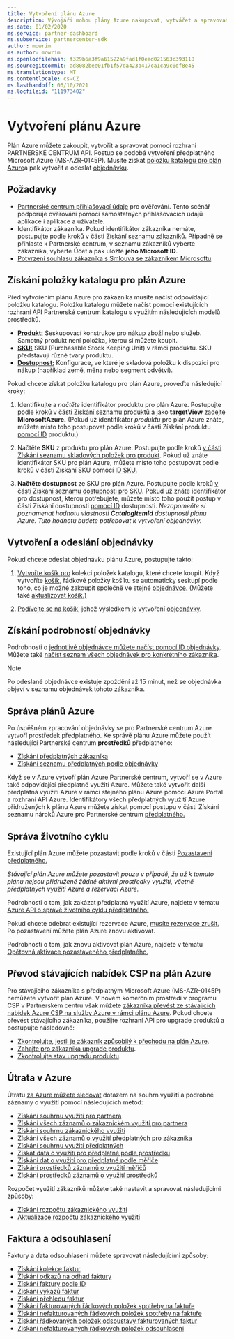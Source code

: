 ```yaml
---
title: Vytvoření plánu Azure
description: Vývojáři mohou plány Azure nakupovat, vytvářet a spravovat programově pomocí Partnerské centrum API.
ms.date: 01/02/2020
ms.service: partner-dashboard
ms.subservice: partnercenter-sdk
author: mowrim
ms.author: mowrim
ms.openlocfilehash: f329b6a3f9a61522a9fad1f0ead021563c393118
ms.sourcegitcommit: ad8082bee01fb1f57da423b417ca1ca9c0df8e45
ms.translationtype: MT
ms.contentlocale: cs-CZ
ms.lasthandoff: 06/10/2021
ms.locfileid: "111973402"
---
```

# <a name="create-an-azure-plan"></a>Vytvoření plánu Azure

Plán Azure můžete zakoupit, vytvořit a spravovat pomocí rozhraní PARTNERSKÉ CENTRUM API. Postup se podobá vytvoření předplatného Microsoft Azure (MS-AZR-0145P). Musíte získat [položku katalogu pro plán Azure](#get-the-catalog-item-for-azure-plan)a pak vytvořit a odeslat [objednávku](#create-and-submit-an-order).

## <a name="prerequisites"></a>Požadavky

* [Partnerské centrum přihlašovací údaje](partner-center-authentication.md) pro ověřování. Tento scénář podporuje ověřování pomocí samostatných přihlašovacích údajů aplikace i aplikace a uživatele.
* Identifikátor zákazníka. Pokud identifikátor zákazníka nemáte, postupujte podle kroků v části [Získání seznamu zákazníků.](get-a-list-of-customers.md) Případně se přihlaste k Partnerské centrum, v seznamu zákazníků vyberte zákazníka, vyberte Účet a pak uložte **jeho Microsoft ID**. 
* [Potvrzení souhlasu zákazníka s Smlouva se zákazníkem Microsoftu](/partner-center/confirm-customer-agreement).

## <a name="get-the-catalog-item-for-azure-plan"></a>Získání položky katalogu pro plán Azure

Před vytvořením plánu Azure pro zákazníka musíte načíst odpovídající položku katalogu. Položku katalogu můžete načíst pomocí existujících rozhraní API Partnerské centrum katalogu s využitím následujících modelů prostředků.

* **[Produkt:](product-resources.md#product)** Seskupovací konstrukce pro nákup zboží nebo služeb. Samotný produkt není položka, kterou si můžete koupit.
* **[SKU:](product-resources.md#sku)** SKU (Purchasable Stock Keeping Unit) v rámci produktu. SKU představují různé tvary produktu.
* **[Dostupnost:](product-resources.md#availability)** Konfigurace, ve které je skladová položku k dispozici pro nákup (například země, měna nebo segment odvětví).

Pokud chcete získat položku katalogu pro plán Azure, proveďte následující kroky:

1. Identifikujte a *načtěte* identifikátor produktu pro plán Azure. Postupujte podle kroků v [části Získání seznamu produktů a](get-a-list-of-products.md) jako **targetView** zadejte **MicrosoftAzure.** (Pokud už identifikátor *produktu* pro plán Azure znáte, můžete místo toho postupovat podle kroků v části Získání produktu [pomocí ID](get-a-product-by-id.md) produktu.)

2. Načtěte **SKU** z produktu pro plán Azure. Postupujte podle kroků [v části Získání seznamu skladových položek pro produkt](get-a-list-of-skus-for-a-product.md). Pokud už znáte identifikátor SKU pro plán Azure, můžete místo toho postupovat podle kroků v části Získání SKU pomocí [ID SKU.](get-a-sku-by-id.md)

3. **Načtěte dostupnost** ze SKU pro plán Azure. Postupujte podle kroků [v části Získání seznamu dostupnosti pro SKU](get-a-list-of-availabilities-for-a-sku.md). Pokud už znáte identifikátor pro dostupnost, kterou potřebujete, můžete místo toho použít postup v části Získání dostupnosti [pomocí ID](get-an-availability-by-id.md) dostupnosti. *Nezapomeňte si poznamenat hodnotu vlastnosti **CatalogItemId** dostupnosti plánu Azure. Tuto hodnotu budete potřebovat k vytvoření objednávky.*

## <a name="create-and-submit-an-order"></a>Vytvoření a odeslání objednávky

Pokud chcete odeslat objednávku plánu Azure, postupujte takto:

1. [Vytvořte košík pro](create-a-cart.md) kolekci položek katalogu, které chcete koupit. Když vytvoříte [košík,](cart-resources.md#cart) [](cart-resources.md#cartlineitem) řádkové položky košíku se automaticky seskupí podle toho, co je možné zakoupit společně ve stejné [objednávce.](order-resources.md#order) (Můžete také [aktualizovat košík.)](update-a-cart.md)

2. [Podívejte se na košík](checkout-a-cart.md), jehož výsledkem je vytvoření [objednávky](order-resources.md#order).

## <a name="get-order-details"></a>Získání podrobností objednávky

Podrobnosti o [jednotlivé objednávce můžete načíst pomocí ID objednávky](get-an-order-by-id.md). Můžete také [načíst seznam všech objednávek pro konkrétního zákazníka](get-all-of-a-customer-s-orders.md).

>[!NOTE]
>Po odeslané objednávce existuje zpoždění až 15 minut, než se objednávka objeví v seznamu objednávek tohoto zákazníka.

## <a name="manage-azure-plans"></a>Správa plánů Azure

Po úspěšném zpracování objednávky se pro  Partnerské centrum Azure vytvoří prostředek předplatného. Ke správě plánu Azure můžete použít následující Partnerské centrum **prostředků** předplatného:

* [Získání předplatných zákazníka](get-all-of-a-customer-s-subscriptions.md)
* [Získání seznamu předplatných podle objednávky](get-a-list-of-subscriptions-by-order.md)

Když se v Azure vytvoří plán Azure Partnerské centrum, vytvoří se v Azure také odpovídající předplatné využití Azure. Můžete také vytvořit další předplatná využití Azure v rámci stejného plánu Azure pomocí Azure Portal a rozhraní API Azure. Identifikátory všech předplatných využití Azure přidružených k plánu Azure můžete získat pomocí postupu v části Získání seznamu nároků Azure pro Partnerské centrum [předplatného.](get-a-list-of-azure-entitlements-for-subscription.md)

## <a name="lifecycle-management"></a>Správa životního cyklu

Existující plán Azure můžete pozastavit podle kroků v části [Pozastavení předplatného.](suspend-a-subscription.md)

*Stávající plán Azure můžete pozastavit pouze v případě, že už k tomuto plánu nejsou přidružené žádné aktivní prostředky využití, včetně předplatných využití Azure a rezervací Azure.*

Podrobnosti o tom, jak zakázat předplatná využití Azure, najdete v tématu [Azure API o správě životního cyklu předplatného.](/rest/api/resources/subscriptions)

Pokud chcete odebrat existující rezervace Azure, [musíte rezervace zrušit.](/partner-center/azure-reservations-manage#cancel-or-exchange-a-reservation)
Po pozastavení můžete plán Azure znovu aktivovat.

Podrobnosti o tom, jak znovu aktivovat plán Azure, najdete v tématu [Opětovná aktivace pozastaveného předplatného.](reactivate-a-suspended-a-subscription.md)

## <a name="transition-existing-csp-offers-to-azure-plan"></a>Převod stávajících nabídek CSP na plán Azure

Pro stávajícího zákazníka s předplatným Microsoft Azure (MS-AZR-0145P) nemůžete vytvořit plán Azure. V novém komerčním prostředí v programu CSP v Partnerském centru však můžete [zákazníka převést ze stávajících nabídek Azure CSP na služby Azure v rámci plánu Azure](/partner-center/azure-plan-transition). Pokud chcete převést stávajícího zákazníka, použijte rozhraní API pro upgrade produktů a postupujte následovně:

* [Zkontrolujte, jestli je zákazník způsobilý k přechodu na plán Azure](get-eligibility-for-product-upgrade.md).
* [Zahajte pro zákazníka upgrade produktu](create-product-upgrade-entity.md).
* [Zkontrolujte stav upgradu produktu](get-product-upgrade-status.md).

## <a name="azure-spending"></a>Útrata v Azure

Útratu [za Azure můžete sledovat](azure-spending.md) dotazem na souhrn využití a podrobné záznamy o využití pomocí následujících metod:

* [Získání souhrnu využití pro partnera](get-a-partner-usage-summary.md)
* [Získání všech záznamů o zákaznickém využití pro partnera](get-a-customer-s-usage-records.md)
* [Získání souhrnu zákaznického využití](get-a-customer-usage-summary.md)
* [Získání všech záznamů o využití předplatných pro zákazníka](get-a-customer-subscription-s-usage-records.md)
* [Získání souhrnu využití předplatných](get-a-customer-subscription-usage-summary.md)
* [Získat data o využití pro předplatné podle prostředku](get-a-customer-subscription-resource-usage-records.md)
* [Získání dat o využití pro předplatné podle měřiče](get-a-customer-subscription-meter-usage-records.md)
* [Získání prostředků záznamů o využití měřičů](meter-usage-resources.md)
* [Získání prostředků záznamů o využití prostředků](resource-usage-resources.md)

Rozpočet využití zákazníků můžete také nastavit a spravovat následujícími způsoby:

* [Získání rozpočtu zákaznického využití](get-a-customer-s-usage-spending-budget.md)
* [Aktualizace rozpočtu zákaznického využití](update-a-customer-s-usage-spending-budget.md)

## <a name="invoice-and-reconciliation"></a>Faktura a odsouhlasení

Faktury a data odsouhlasení můžete spravovat následujícími způsoby:

* [Získání kolekce faktur](get-a-collection-of-invoices.md)
* [Získání odkazů na odhad faktury](get-invoice-estimate-links.md)
* [Získání faktury podle ID](get-invoice-by-id.md)
* [Získání výkazů faktur](get-invoice-statement.md)
* [Získání přehledu faktur](get-invoice-summaries.md)
* [Získání fakturovaných řádkových položek spotřeby na faktuře](get-invoice-billed-consumption-lineitems.md)
* [Získání nefakturovaných řádkových položek spotřeby na faktuře](get-invoice-unbilled-consumption-lineitems.md)
* [Získání řádkovaných položek odsoustavy fakturovaných faktur](get-invoiceline-items.md)
* [Získání nefakturovaných řádkových položek odsouhlasení](get-invoice-unbilled-recon-lineitems.md)
